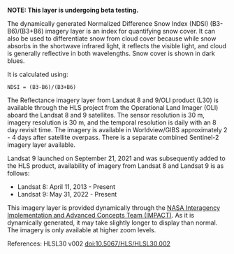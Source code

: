 **NOTE: This layer is undergoing beta testing.**

The dynamically generated Normalized Difference Snow Index (NDSI) (B3-B6)/(B3+B6) imagery layer is an index for quantifying snow cover. It can also be used to differentiate snow from cloud cover because while snow absorbs in the shortwave infrared light, it reflects the visible light, and cloud is generally reflective in both wavelengths. Snow cover is shown in dark blues.

It is calculated using:

`NDSI = (B3-B6)/(B3+B6)`

The Reflectance imagery layer from Landsat 8 and 9/OLI product (L30) is available through the HLS project from the Operational Land Imager (OLI) aboard the Landsat 8 and 9 satellites. The sensor resolution is 30 m, imagery resolution is 30 m, and the temporal resolution is daily with an 8 day revisit time. The imagery is available in Worldview/GIBS approximately 2 - 4 days after satellite overpass. There is a separate combined Sentinel-2 imagery layer available.

Landsat 9 launched on September 21, 2021 and was subsequently added to the HLS product, availability of imagery from Landsat 8 and Landsat 9 is as follows:
- Landsat 8: April 11, 2013 - Present
- Landsat 9: May 31, 2022 - Present

This imagery layer is provided dynamically through the [NASA Interagency Implementation and Advanced Concepts Team (IMPACT)](https://www.earthdata.nasa.gov/about/impact). As it is dynamically generated, it may take slightly longer to display than normal. The imagery is only available at higher zoom levels.

References: HLSL30 v002 [doi:10.5067/HLS/HLSL30.002](https://doi.org/10.5067/HLS/HLSL30.002)